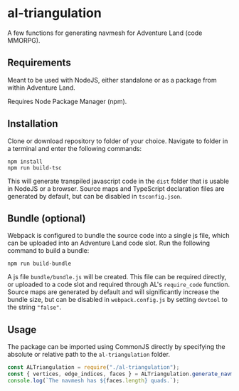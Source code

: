 # al-triangulation

A few functions for generating navmesh for Adventure Land (code MMORPG).

## Requirements

Meant to be used with NodeJS, either standalone or as a package from within Adventure Land.

Requires Node Package Manager (npm).

## Installation

Clone or download repository to folder of your choice. Navigate to folder in a terminal and enter the following commands:

    npm install
    npm run build-tsc

This will generate transpiled javascript code in the `dist` folder that is usable in NodeJS or a browser. Source maps and TypeScript declaration files are generated by default, but can be disabled in `tsconfig.json`.

## Bundle (optional)

Webpack is configured to bundle the source code into a single js file, which can be uploaded into an Adventure Land code slot. Run the following command to build a bundle:

    npm run build-bundle

A js file `bundle/bundle.js` will be created. This file can be required directly, or uploaded to a code slot and required through AL's `require_code` function. Source maps are generated by default and will significantly increase the bundle size, but can be disabled in `webpack.config.js` by setting `devtool` to the string `"false"`.

## Usage

The package can be imported using CommonJS directly by specifying the absolute or relative path to the `al-triangulation` folder.

```js
const ALTriangulation = require("./al-triangulation");
const { vertices, edge_indices, faces } = ALTriangulation.generate_navmesh(map_data, from_position);
console.log(`The navmesh has ${faces.length} quads.`);
```
